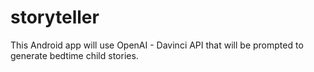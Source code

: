 # storyteller
This Android app will use OpenAI - Davinci API that will be prompted to generate bedtime child stories.
